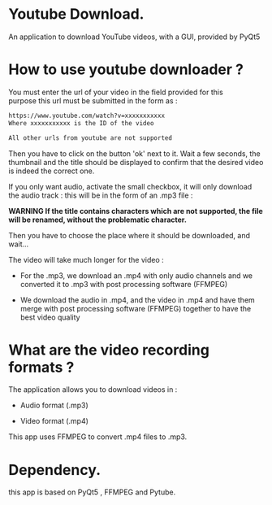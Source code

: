 # Youtube Download.

An application to download YouTube videos, with a GUI, provided by PyQt5

# How to use youtube downloader ?

You must enter the url of your video in the field provided for this purpose this url must be submitted in the form as :

```.md
https://www.youtube.com/watch?v=xxxxxxxxxxx
Where xxxxxxxxxxx is the ID of the video 

All other urls from youtube are not supported
```

Then you have to click on the button 'ok' next to it. Wait a few seconds, the thumbnail and the title should be displayed to confirm that the desired video is indeed the correct one.

If you only want audio, activate the small checkbox, it will only download the audio track : this will be in the form of an .mp3 file : 

**WARNING If the title contains characters which are not supported, the file will be renamed, without the problematic character.**

Then you have to choose the place where it should be downloaded, and wait...



The video will take much longer for the video :

- For the .mp3, we download an .mp4 with only audio channels and we converted it to .mp3 with post processing software (FFMPEG)

- We download the audio in .mp4, and the video in .mp4 and have them merge with post processing software (FFMPEG) together to have the best video quality

# What are the video recording formats ?

The application allows you to download videos in :

- Audio format (.mp3)

- Video format (.mp4)

This app uses FFMPEG to convert .mp4 files to .mp3.

# Dependency.

this app is based on PyQt5 , FFMPEG and Pytube.
